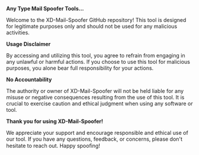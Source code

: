 **Any Type Mail Spoofer Tools...**

Welcome to the XD-Mail-Spoofer GitHub repository! This tool is designed for legitimate purposes only and should not be used for any malicious activities.

**Usage Disclaimer**

By accessing and utilizing this tool, you agree to refrain from engaging in any unlawful or harmful actions. If you choose to use this tool for malicious purposes, you alone bear full responsibility for your actions.

**No Accountability**

The authority or owner of XD-Mail-Spoofer will not be held liable for any misuse or negative consequences resulting from the use of this tool. It is crucial to exercise caution and ethical judgment when using any software or tool.

**Thank you for using XD-Mail-Spoofer!**

We appreciate your support and encourage responsible and ethical use of our tool. If you have any questions, feedback, or concerns, please don't hesitate to reach out. Happy spooﬁng!
